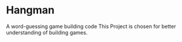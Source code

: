 # Hangman
A word-guessing game building code
This Project is chosen for better understanding of building games.
